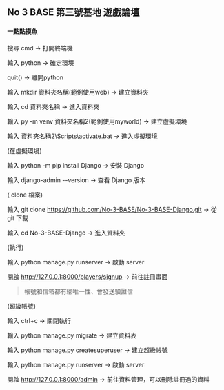 ## No 3 BASE 第三號基地 遊戲論壇

#### 一點點摸魚

搜尋 cmd → 打開終端機

輸入 python → 確定環境

quit() → 離開python

輸入 mkdir 資料夾名稱(範例使用web) → 建立資料夾

輸入 cd  資料夾名稱 → 進入資料夾

輸入 py -m venv  資料夾名稱2(範例使用myworld) → 建立虛擬環境

輸入  資料夾名稱2\Scripts\activate.bat → 進入虛擬環境

(在虛擬環境)

輸入 python -m pip install Django → 安裝 Django

輸入 django-admin --version → 查看 Django 版本

( clone 檔案)

輸入 git clone https://github.com/No-3-BASE/No-3-BASE-Django.git → 從 git 下載

輸入 cd No-3-BASE-Django → 進入資料夾

(執行)

輸入 python manage.py runserver → 啟動 server

開啟 http://127.0.0.1:8000/players/signup → 前往註冊畫面

> 帳號和信箱都有綁唯一性、會發送驗證信

(超級帳號)

輸入 ctrl+c → 關閉執行

輸入 python manage.py migrate → 建立資料表

輸入 python manage.py createsuperuser → 建立超級帳號

輸入 python manage.py runserver → 啟動 server

開啟 http://127.0.0.1:8000/admin → 前往資料管理，可以刪除註冊過的資料
